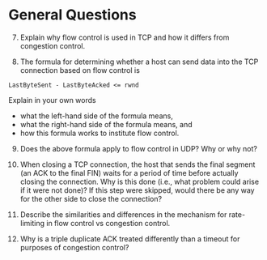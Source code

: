 # General Questions

7. Explain why flow control is used in TCP and how it differs from congestion
control.

8. The formula for determining whether a host can send data into the TCP
connection based on flow control is
```
LastByteSent - LastByteAcked <= rwnd
```
Explain in your own words
* what the left-hand side of the formula means,
* what the right-hand side of the formula means, and
* how this formula works to institute flow control.

9. Does the above formula apply to flow control in UDP?
Why or why not?

10. When closing a TCP connection,
the host that sends the final segment
(an ACK to the final FIN)
waits for a period of time before actually closing the connection.
Why is this done (i.e., what problem could arise if it were not done)?
If this step were skipped,
would there be any way for the other side to close the connection?

11. Describe the similarities and differences in the mechanism for
rate-limiting in flow control vs congestion control.

12. Why is a triple duplicate ACK treated differently than a timeout for
purposes of congestion control?
